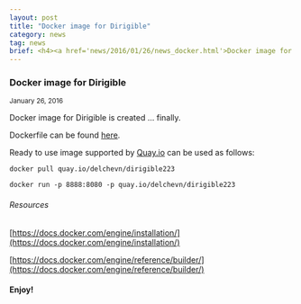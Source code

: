 ```yaml
---
layout: post
title: "Docker image for Dirigible"
category: news
tag: news
brief: <h4><a href='news/2016/01/26/news_docker.html'>Docker image for Dirigible</a></h4> <sub class="post-info">January 26, 2016</sub><br> Docker container descriptor and built image...<br>
---
```


### Docker image for Dirigible

<sub class="post-info">January 26, 2016</sub>
	
Docker image for Dirigible is created ... finally.

Dockerfile can be found [here](https://github.com/eclipse/dirigible/blob/master/org.eclipse.dirigible/org.eclipse.dirigible.parent/releng/docker/Dockerfile).

Ready to use image supported by [Quay.io](http://quay.io) can be used as follows:

	docker pull quay.io/delchevn/dirigible223
	
	docker run -p 8888:8080 -p quay.io/delchevn/dirigible223

###### Resources

[https://docs.docker.com/engine/installation/](https://docs.docker.com/engine/installation/)

[https://docs.docker.com/engine/reference/builder/](https://docs.docker.com/engine/reference/builder/)

#### Enjoy!
